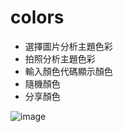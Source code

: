 # colors
* 選擇圖片分析主題色彩
* 拍照分析主題色彩
* 輸入顏色代碼顯示顏色
* 隨機顏色
* 分享顏色

![image](https://erichsia7.github.io/colors/ic/icon_168x168.png)
